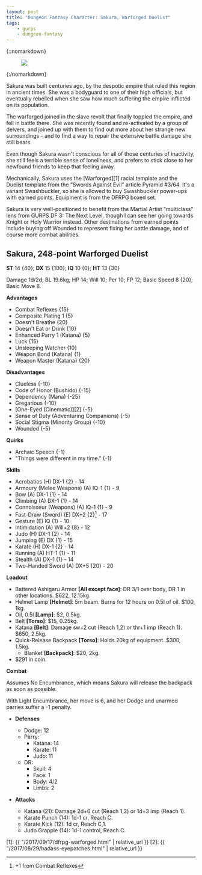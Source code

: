 ```yaml
---
layout: post
title: "Dungeon Fantasy Character: Sakura, Warforged Duelist"
tags:
    - gurps
    - dungeon-fantasy
---
```


{::nomarkdown}
<figure class="left">
  <img src="{{ "/assets/IvaraNewLook.png" | absolute_url }}"/>
</figure>
{:/nomarkdown}

Sakura was built centuries ago, by the despotic empire that ruled this region in
ancient times. She was a bodyguard to one of their high officials, but
eventually rebelled when she saw how much suffering the empire inflicted on its
population.

The warforged joined in the slave revolt that finally toppled the empire, and
fell in battle there. She was recently found and re-activated by a group of
delvers, and joined up with them to find out more about her strange new
surroundings - and to find a way to repair the extensive battle damage she still
bears.

Even though Sakura wasn't conscious for all of those centuries of inactivity,
she still feels a terrible sense of loneliness, and prefers to stick close to
her newfound friends to keep that feeling away.

Mechanically, Sakura uses the [Warforged][1] racial template and the Duelist
template from the "Swords Against Evil" article Pyramid #3/64. It's a variant
Swashbuckler, so she is allowed to buy Swashbuckler power-ups with earned
points. Equipment is from the DFRPG boxed set.

Sakura is very well-positioned to benefit from the Martial Artist "multiclass"
lens from GURPS DF 3: The Next Level, though I can see her going towards Knight
or Holy Warrior instead. Other destinations from earned points include buying
off Wounded to represent fixing her battle damage, and of course more combat
abilities.

## Sakura, 248-point Warforged Duelist

**ST** 14 {40}; **DX** 15 {100}; **IQ** 10 {0}; **HT** 13 {30}

Damage 1d/2d; BL 19.6kg; HP 14; Will 10; Per 10; FP 12; Basic Speed 8
{20}; Basic Move 8.

**Advantages**

- Combat Reflexes {15}
- Composite Plating 1 {5}
- Doesn't Breathe {20}
- Doesn't Eat or Drink {10}
- Enhanced Parry 1 (Katana) {5}
- Luck {15}
- Unsleeping Watcher {10}
- Weapon Bond (Katana) {1}
- Weapon Master (Katana} {20}

**Disadvantages**

- Clueless {-10}
- Code of Honor (Bushido) {-15}
- Dependency (Mana) {-25}
- Gregarious {-10}
- [One-Eyed (Cinematic)][2] {-5}
- Sense of Duty (Adventuring Companions) {-5}
- Social Stigma (Minority Group) {-10}
- Wounded {-5}

**Quirks**

- Archaic Speech {-1}
- "Things were different in my time." {-1}

**Skills**

- Acrobatics (H) DX-1 {2} - 14
- Armoury (Melee Weapons) (A) IQ-1 {1} - 9
- Bow (A) DX-1 {1} - 14
- Climbing (A) DX-1 {1} - 14
- Connoisseur (Weapons) (A) IQ-1 {1} - 9
- Fast-Draw (Sword) (E) DX+2 {2}[^1] - 17
- Gesture (E) IQ {1} - 10
- Intimidation (A) Will+2 {8} - 12
- Judo (H) DX-1 {2} - 14
- Jumping (E) DX {1} - 15
- Karate (H) DX-1 {2} - 14
- Running (A) HT-1 {1} - 11
- Stealth (A) DX-1 {1} - 14
- Two-Handed Sword (A) DX+5 {20} - 20

**Loadout**

- Battered Ashigaru Armor **[All except face]**: DR 3/1 over body, DR 1 in other
  locations. $622, 12.15kg.
- Helmet Lamp **[Helmet]**: 5m beam. Burns for 12 hours on 0.5l of oil. $100, 1kg.
- Oil, 0.5l **[Lamp]**: $2, 0.5kg.
- Belt **[Torso]**: $15, 0.25kg.
- Katana **[Belt]**: Damage sw+2 cut (Reach 1,2) or thr+1 imp (Reach 1). $650,
  2.5kg.
- Quick-Release Backpack **[Torso]**: Holds 20kg of equipment. $300, 1.5kg.
  - Blanket **[Backpack]**: $20, 2kg.
- $291 in coin.

**Combat**

Assumes No Encumbrance, which means Sakura will release the backpack as soon as
possible.

With Light Encumbrance, her move is 6, and her Dodge and unarmed parries suffer
a -1 penalty.

- **Defenses**
  - Dodge: 12
  - Parry:
    - Katana: 14
    - Karate: 11
    - Judo: 11
  - DR:
    - Skull: 4
    - Face: 1
    - Body: 4/2
    - Limbs: 2

- **Attacks**
  - Katana (21): Damage 2d+6 cut (Reach 1,2) or 1d+3 imp (Reach 1).
  - Karate Punch (14): 1d-1 cr, Reach C.
  - Karate Kick (12): 1d cr, Reach C,1.
  - Judo Grapple (14): 1d-1 control, Reach C.

[^1]: +1 from Combat Reflexes

[1]: {{ "/2017/09/17/dfrpg-warforged.html" | relative_url }}
[2]: {{ "/2017/08/29/badass-eyepatches.html" | relative_url }}
